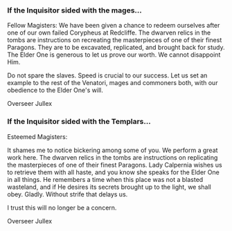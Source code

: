 <h3> If the Inquisitor sided with the mages... </h3>

Fellow Magisters:
We have been given a chance to redeem ourselves after one of our own failed Corypheus at Redcliffe. The dwarven relics in the tombs are instructions on recreating the masterpieces of one of their finest Paragons. They are to be excavated, replicated, and brought back for study. The Elder One is generous to let us prove our worth. We cannot disappoint Him.

Do not spare the slaves. Speed is crucial to our success. Let us set an example to the rest of the Venatori, mages and commoners both, with our obedience to the Elder One's will.

Overseer Jullex
<division>

<h3> If the Inquisitor sided with the Templars... </h3>

Esteemed Magisters:

It shames me to notice bickering among some of you. We perform a great work here. The dwarven relics in the tombs are instructions on replicating the masterpieces of one of their finest Paragons. Lady Calpernia wishes us to retrieve them with all haste, and you know she speaks for the Elder One in all things. He remembers a time when this place was not a blasted wasteland, and if He desires its secrets brought up to the light, we shall obey. Gladly. Without strife that delays us.

I trust this will no longer be a concern.

Overseer Jullex
